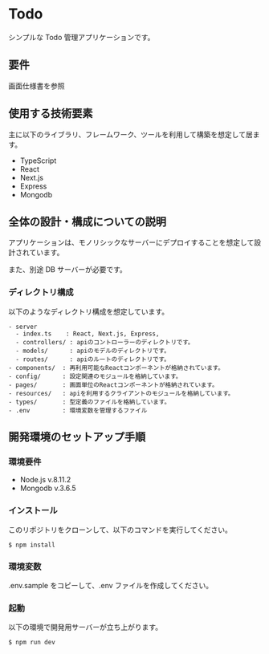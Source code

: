 # Todo

シンプルな Todo 管理アプリケーションです。

## 要件

画面仕様書を参照

## 使用する技術要素

主に以下のライブラリ、フレームワーク、ツールを利用して構築を想定して居ます。

- TypeScript
- React
- Next.js
- Express
- Mongodb

## 全体の設計・構成についての説明

アプリケーションは、モノリシックなサーバーにデプロイすることを想定して設計されています。

また、別途 DB サーバーが必要です。

### ディレクトリ構成

以下のようなディレクトリ構成を想定しています。

```
- server
  - index.ts    : React, Next.js, Express,
  - controllers/ : apiのコントローラーのディレクトリです。
  - models/      : apiのモデルのディレクトリです。
  - routes/      : apiのルートのディレクトリです。
- components/  : 再利用可能なReactコンポーネントが格納されています。
- config/      : 設定関連のモジュールを格納しています。
- pages/       : 画面単位のReactコンポーネントが格納されています。
- resources/   : apiを利用するクライアントのモジュールを格納しています。
- types/       : 型定義のファイルを格納しています。
- .env         : 環境変数を管理するファイル
```

## 開発環境のセットアップ手順

### 環境要件

- Node.js v.8.11.2
- Mongodb v.3.6.5

### インストール

このリポジトリをクローンして、以下のコマンドを実行してください。

```
$ npm install
```

### 環境変数

.env.sample をコピーして、.env ファイルを作成してください。

### 起動

以下の環境で開発用サーバーが立ち上がります。

```
$ npm run dev
```
